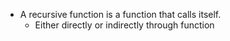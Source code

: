 - A recursive function is a function that calls itself.
	- Either directly or indirectly through function   